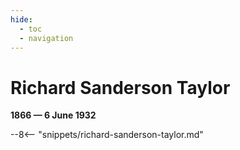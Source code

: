 ```yaml
---
hide:
  - toc
  - navigation 
---
```


# Richard Sanderson Taylor

**1866 — 6 June 1932**

--8<-- "snippets/richard-sanderson-taylor.md"
